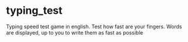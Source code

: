 # typing_test
Typing speed test game in english. Test how fast are your fingers. Words are displayed, up to you to write them as fast as possible
